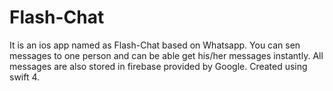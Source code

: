 # Flash-Chat

It is an ios app named as Flash-Chat based on Whatsapp. You can sen messages to one person and can be able get his/her messages instantly. All messages are also stored in firebase provided by Google.
Created using swift 4.
